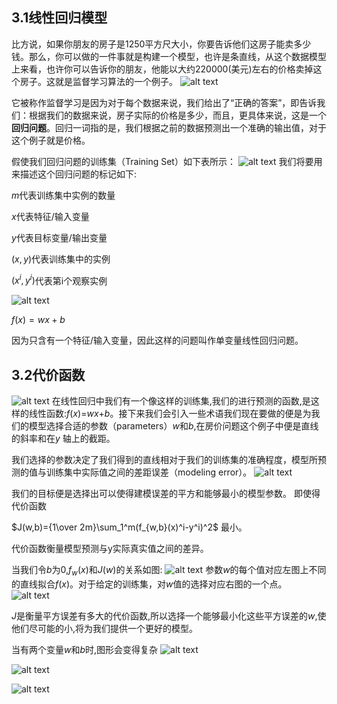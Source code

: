 ## 3.1线性回归模型

比方说，如果你朋友的房子是1250平方尺大小，你要告诉他们这房子能卖多少钱。那么，你可以做的一件事就是构建一个模型，也许是条直线，从这个数据模型上来看，也许你可以告诉你的朋友，他能以大约220000(美元)左右的价格卖掉这个房子。这就是监督学习算法的一个例子。
![alt text](image-9.png)

它被称作监督学习是因为对于每个数据来说，我们给出了“正确的答案”，即告诉我们：根据我们的数据来说，房子实际的价格是多少，而且，更具体来说，这是一个**回归问题**。回归一词指的是，我们根据之前的数据预测出一个准确的输出值，对于这个例子就是价格。

假使我们回归问题的训练集（Training Set）如下表所示：
![alt text](image-10.png)
我们将要用来描述这个回归问题的标记如下:

$m$代表训练集中实例的数量

$x$代表特征/输入变量

$y$代表目标变量/输出变量

$(x,y)$代表训练集中的实例

$(x^i,y^i)$代表第i个观察实例

![alt text](image-12.png)

$f(x)=wx+b$

因为只含有一个特征/输入变量，因此这样的问题叫作单变量线性回归问题。
## 3.2代价函数

![alt text](image-13.png)
在线性回归中我们有一个像这样的训练集,我们的进行预测的函数,是这样的线性函数:$f$($x$)=$w$$x$+$b$。接下来我们会引入一些术语我们现在要做的便是为我们的模型选择合适的参数（parameters）$w$和$b$,在房价问题这个例子中便是直线的斜率和在$y$ 轴上的截距。

我们选择的参数决定了我们得到的直线相对于我们的训练集的准确程度，模型所预测的值与训练集中实际值之间的差距误差（modeling error）。
![alt text](image-14.png)

我们的目标便是选择出可以使得建模误差的平方和能够最小的模型参数。 即使得代价函数

$J(w,b)={1\over 2m}\sum_1^m(f_{w,b}(x)^i-y^i)^2$
最小。

代价函数衡量模型预测与y实际真实值之间的差异。

当我们令$b$为0,$f_w(x)$和$J(w)$的关系如图:
![alt text](image-16.png)
参数$w$的每个值对应左图上不同的直线拟合$f(x)$。对于给定的训练集，对$w$值的选择对应右图的一个点。
![alt text](image-17.png)

$J$是衡量平方误差有多大的代价函数,所以选择一个能够最小化这些平方误差的$w$,使他们尽可能的小,将为我们提供一个更好的模型。

当有两个变量$w$和$b$时,图形会变得复杂
![alt text](image-18.png)

![alt text](image-19.png)

![alt text](image-20.png)
